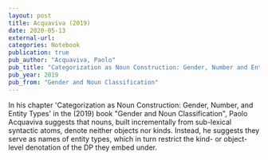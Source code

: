 ```yaml
---
layout: post
title: Acquaviva (2019)
date: 2020-05-13
external-url:
categories: Notebook
publication: true
pub_author: "Acquaviva, Paolo"
pub_title: "Categorization as Noun Construction: Gender, Number and Entity Types"
pub_year: 2019
pub_from: "Gender and Noun Classification"
---
```


In his chapter 'Categorization as Noun Construction: Gender, Number, and Entity Types' in the (2019) book "Gender and Noun Classification", Paolo Acquaviva suggests that nouns, built incrementally from sub-lexical syntactic atoms, denote neither objects nor kinds. Instead, he suggests they serve as names of entity types, which in turn restrict the kind- or object-level denotation of the DP they embed under.